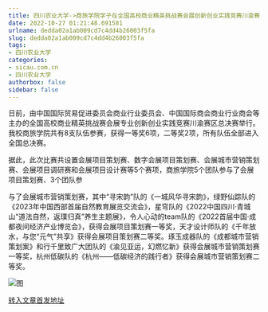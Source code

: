 ```yaml
---
title: 四川农业大学->商旅学院学子在全国高校商业精英挑战赛会展创新创业实践竞赛川渝赛区总决赛中斩获佳绩 | sicau.com.cn
date: 2022-10-27 01:21:48.691581
urlname: dedda02a1ab009cd7c4dd4b26003f5fa
slug: dedda02a1ab009cd7c4dd4b26003f5fa
tags: 
- 四川农业大学
categories:
- sicau.com.cn
- 四川农业大学
authorbox: false
sidebar: false
---
```

日前，由中国国际贸易促进委员会商业行业委员会、中国国际商会商业行业商会等主办的全国高校商业精英挑战赛会展专业创新创业实践竞赛川渝赛区总决赛举行。我校商旅学院共有8支队伍参赛，获得一等奖6项，二等奖2项，所有队伍全部进入全国总决赛。

据此，此次比赛共设置会展项目策划赛、数字会展项目策划赛、会展城市营销策划赛、会展项目调研赛和会展项目设计赛等5个赛项，商旅学院5个团队参与了会展项目策划赛、3个团队参
<!--more-->
与了会展城市营销策划赛，其中“寻宋韵”队的《一城风华寻宋韵》，绿野仙踪队的《2023年中国西部首届自然教育展览交流会》，星穹队的《2022中国四川·青城山“道法自然，返璞归真”养生主题展》，令人心动的team队的《2022首届中国·成都夜间经济产业博览会》，获得会展项目策划赛一等奖，天才设计师队的《千年放水，与您“元气”共享》获得会展项目策划赛二等奖。琢玉成器队的《成都城市营销策划案》和行千里致广大团队的《渝见亚运，幻燃忆新》获得会展城市营销策划赛一等奖，杭州低碳队的《杭州——低碳经济的践行者》获得会展城市营销策划赛二等奖。

![图](https://news.sicau.edu.cn/__local/F/3A/00/23CC3BA1B0D9094EA6F350C0A66_691A3F80_18D11.jpg)

[转入文章首发地址](https://news.sicau.edu.cn/info/1078/69963.htm)
